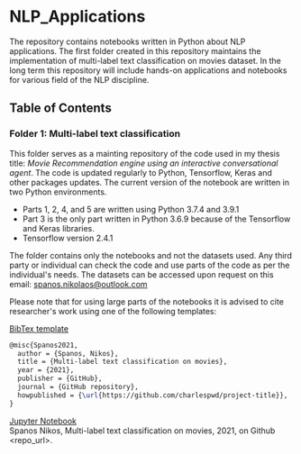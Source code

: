 # NLP_Applications
The repository contains notebooks written in Python about NLP applications. The first folder created in this repository maintains the implementation of multi-label text classification on movies dataset. In the long term this repository will include hands-on applications and notebooks for various field of the NLP discipline.

## Table of Contents
### **Folder 1: Multi-label text classification**<br>
This folder serves as a mainting repository of the code used in my thesis title: *Movie Recommendation engine using an interactive conversational agent*. The code is updated regularly to Python, Tensorflow, Keras and other packages updates. The current version of the notebook are written in two Python environments.
* Parts 1, 2, 4, and 5 are written using Python 3.7.4 and 3.9.1
* Part 3 is the only part written in Python 3.6.9 because of the Tensorflow and Keras libraries.
* Tensorflow version 2.4.1

The folder contains only the notebooks and not the datasets used. Any third party or individual can check the code and use parts of the code as per the individual's needs. The datasets can be accessed upon request on this email: spanos.nikolaos@outlook.com

Please note that for using large parts of the notebooks it is advised to cite researcher's work using one of the following templates:

<ins>BibTex template</ins>
```latex
@misc{Spanos2021,
  author = {Spanos, Nikos},
  title = {Multi-label text classification on movies},
  year = {2021},
  publisher = {GitHub},
  journal = {GitHub repository},
  howpublished = {\url{https://github.com/charlespwd/project-title}},
}
````

<ins>Jupyter Notebook</ins><br>
Spanos Nikos, Multi-label text classification on movies, 2021, on Github <repo_url>.

